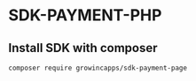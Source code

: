 # SDK-PAYMENT-PHP

## Install SDK with composer
```
composer require growincapps/sdk-payment-page
```